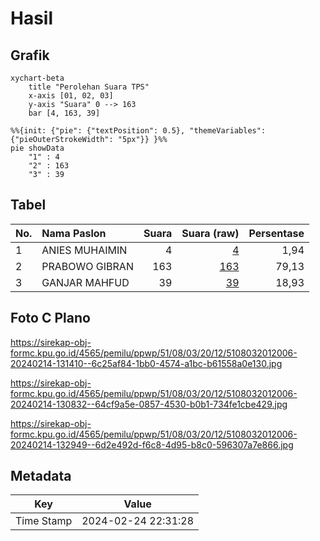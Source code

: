 # Hasil

## Grafik

```mermaid
xychart-beta
    title "Perolehan Suara TPS"
    x-axis [01, 02, 03]
    y-axis "Suara" 0 --> 163
    bar [4, 163, 39]
```

```mermaid
%%{init: {"pie": {"textPosition": 0.5}, "themeVariables": {"pieOuterStrokeWidth": "5px"}} }%%
pie showData
    "1" : 4
    "2" : 163
    "3" : 39
```

## Tabel

| No. | Nama Paslon    | Suara | Suara (raw) | Persentase |
|:--- |:-------------- | -----:| -----------:| ----------:|
| 1   | ANIES MUHAIMIN | 4     | [4][p-1]    | 1,94       |
| 2   | PRABOWO GIBRAN | 163   | [163][p-2]  | 79,13      |
| 3   | GANJAR MAHFUD  | 39    | [39][p-3]   | 18,93      |


[p-1]: https://github.com/gigit-pemilu/pemilu-2024-51-bali/blob/main/pilpres/hitung-suara/sub/51-bali/sub/08-buleleng/sub/03-busungbiu/sub/2012-pelapuan/sub/006-tps/sub/paslon-1.txt
[p-2]: https://github.com/gigit-pemilu/pemilu-2024-51-bali/blob/main/pilpres/hitung-suara/sub/51-bali/sub/08-buleleng/sub/03-busungbiu/sub/2012-pelapuan/sub/006-tps/sub/paslon-2.txt
[p-3]: https://github.com/gigit-pemilu/pemilu-2024-51-bali/blob/main/pilpres/hitung-suara/sub/51-bali/sub/08-buleleng/sub/03-busungbiu/sub/2012-pelapuan/sub/006-tps/sub/paslon-3.txt

## Foto C Plano

https://sirekap-obj-formc.kpu.go.id/4565/pemilu/ppwp/51/08/03/20/12/5108032012006-20240214-131410--6c25af84-1bb0-4574-a1bc-b61558a0e130.jpg

https://sirekap-obj-formc.kpu.go.id/4565/pemilu/ppwp/51/08/03/20/12/5108032012006-20240214-130832--64cf9a5e-0857-4530-b0b1-734fe1cbe429.jpg

https://sirekap-obj-formc.kpu.go.id/4565/pemilu/ppwp/51/08/03/20/12/5108032012006-20240214-132949--6d2e492d-f6c8-4d95-b8c0-596307a7e866.jpg


## Metadata

| Key        | Value               |
| ---------- | ------------------- |
| Time Stamp | 2024-02-24 22:31:28 |



